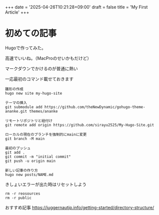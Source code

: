 +++
date = '2025-04-26T10:21:28+09:00'
draft = false
title = 'My First Article'
+++

# 初めての記事

Hugoで作ってみた。

高速でいいね。（MacProのせいかもだけど）

マークダウンでかけるのが普通に熱い

一応最初のコマンド載せておきます

```
雛形の作成
hugo new site my-hugo-site

テーマの挿入
git submodule add https://github.com/theNewDynamic/gohugo-theme-ananke.git themes/ananke

リモートリポジトリと紐付け
git remote add origin https://github.com/sirayu2525/My-Hugo-Site.git

ローカルの現在のブランチを強制的にmainに変更
git branch -M main

最初のプッシュ
git add .
git commit -m "initial commit"
git push -u origin main

新しい記事の作り方
hugo new posts/NAME.md

```

きしょいエラーが出た時はリセットしよう

```
rm -r reosources
rm -r public
```

おすすめ記事
https://juggernautjp.info/getting-started/directory-structure/
